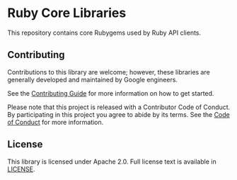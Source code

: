 # Ruby Core Libraries

This repository contains core Rubygems used by Ruby API clients.

## Contributing

Contributions to this library are welcome; however, these libraries are
generally developed and maintained by Google engineers.

See the [Contributing Guide](CONTRIBUTING.md)
for more information on how to get started.

Please note that this project is released with a Contributor Code of Conduct. By
participating in this project you agree to abide by its terms. See the
[Code of Conduct](CODE_OF_CONDUCT.md) for more information.

## License

This library is licensed under Apache 2.0. Full license text is available in
[LICENSE](LICENSE).
